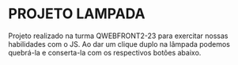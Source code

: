 # PROJETO LAMPADA
Projeto realizado na turma QWEBFRONT2-23 para exercitar nossas habilidades com o JS. Ao dar um clique duplo na lâmpada podemos quebrá-la e conserta-la com os respectivos botões abaixo.
